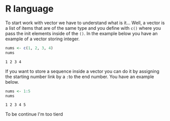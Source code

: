 # R language

To start work with vector we have to understand what is it... Well, a vector is a list of items that are of the same type and you define with `c()` where you pass the init elements inside of the `()`. In the example below you have an example of a vector storing integer.

```r
nums <- c(1, 2, 3, 4)
nums
```

```
1 2 3 4
```

If you want to store a sequence inside a vector you can do it by assigning the starting number link by a `:`to the end number. You have an example below.

```r
nums <- 1:5
nums
```

```
1 2 3 4 5
```

To be continue I'm too tierd
